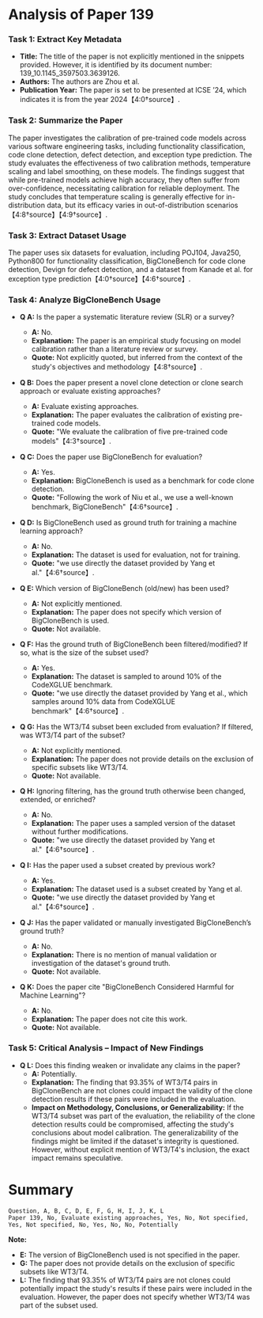 # Analysis of Paper 139

### Task 1: Extract Key Metadata

- **Title:** The title of the paper is not explicitly mentioned in the snippets provided. However, it is identified by its document number: 139_10.1145_3597503.3639126.
- **Authors:** The authors are Zhou et al.
- **Publication Year:** The paper is set to be presented at ICSE ’24, which indicates it is from the year 2024【4:0†source】.

### Task 2: Summarize the Paper

The paper investigates the calibration of pre-trained code models across various software engineering tasks, including functionality classification, code clone detection, defect detection, and exception type prediction. The study evaluates the effectiveness of two calibration methods, temperature scaling and label smoothing, on these models. The findings suggest that while pre-trained models achieve high accuracy, they often suffer from over-confidence, necessitating calibration for reliable deployment. The study concludes that temperature scaling is generally effective for in-distribution data, but its efficacy varies in out-of-distribution scenarios【4:8†source】【4:9†source】.

### Task 3: Extract Dataset Usage

The paper uses six datasets for evaluation, including POJ104, Java250, Python800 for functionality classification, BigCloneBench for code clone detection, Devign for defect detection, and a dataset from Kanade et al. for exception type prediction【4:0†source】【4:6†source】.

### Task 4: Analyze BigCloneBench Usage

- **Q A:** Is the paper a systematic literature review (SLR) or a survey?
  - **A:** No.
  - **Explanation:** The paper is an empirical study focusing on model calibration rather than a literature review or survey.
  - **Quote:** Not explicitly quoted, but inferred from the context of the study's objectives and methodology【4:8†source】.

- **Q B:** Does the paper present a novel clone detection or clone search approach or evaluate existing approaches?
  - **A:** Evaluate existing approaches.
  - **Explanation:** The paper evaluates the calibration of existing pre-trained code models.
  - **Quote:** "We evaluate the calibration of five pre-trained code models"【4:3†source】.

- **Q C:** Does the paper use BigCloneBench for evaluation?
  - **A:** Yes.
  - **Explanation:** BigCloneBench is used as a benchmark for code clone detection.
  - **Quote:** "Following the work of Niu et al., we use a well-known benchmark, BigCloneBench"【4:6†source】.

- **Q D:** Is BigCloneBench used as ground truth for training a machine learning approach?
  - **A:** No.
  - **Explanation:** The dataset is used for evaluation, not for training.
  - **Quote:** "we use directly the dataset provided by Yang et al."【4:6†source】.

- **Q E:** Which version of BigCloneBench (old/new) has been used?
  - **A:** Not explicitly mentioned.
  - **Explanation:** The paper does not specify which version of BigCloneBench is used.
  - **Quote:** Not available.

- **Q F:** Has the ground truth of BigCloneBench been filtered/modified? If so, what is the size of the subset used?
  - **A:** Yes.
  - **Explanation:** The dataset is sampled to around 10% of the CodeXGLUE benchmark.
  - **Quote:** "we use directly the dataset provided by Yang et al., which samples around 10% data from CodeXGLUE benchmark"【4:6†source】.

- **Q G:** Has the WT3/T4 subset been excluded from evaluation? If filtered, was WT3/T4 part of the subset?
  - **A:** Not explicitly mentioned.
  - **Explanation:** The paper does not provide details on the exclusion of specific subsets like WT3/T4.
  - **Quote:** Not available.

- **Q H:** Ignoring filtering, has the ground truth otherwise been changed, extended, or enriched?
  - **A:** No.
  - **Explanation:** The paper uses a sampled version of the dataset without further modifications.
  - **Quote:** "we use directly the dataset provided by Yang et al."【4:6†source】.

- **Q I:** Has the paper used a subset created by previous work?
  - **A:** Yes.
  - **Explanation:** The dataset used is a subset created by Yang et al.
  - **Quote:** "we use directly the dataset provided by Yang et al."【4:6†source】.

- **Q J:** Has the paper validated or manually investigated BigCloneBench’s ground truth?
  - **A:** No.
  - **Explanation:** There is no mention of manual validation or investigation of the dataset's ground truth.
  - **Quote:** Not available.

- **Q K:** Does the paper cite "BigCloneBench Considered Harmful for Machine Learning"?
  - **A:** No.
  - **Explanation:** The paper does not cite this work.
  - **Quote:** Not available.

### Task 5: Critical Analysis – Impact of New Findings

- **Q L:** Does this finding weaken or invalidate any claims in the paper?
  - **A:** Potentially.
  - **Explanation:** The finding that 93.35% of WT3/T4 pairs in BigCloneBench are not clones could impact the validity of the clone detection results if these pairs were included in the evaluation.
  - **Impact on Methodology, Conclusions, or Generalizability:** If the WT3/T4 subset was part of the evaluation, the reliability of the clone detection results could be compromised, affecting the study's conclusions about model calibration. The generalizability of the findings might be limited if the dataset's integrity is questioned. However, without explicit mention of WT3/T4's inclusion, the exact impact remains speculative.

# Summary

```plaintext
Question, A, B, C, D, E, F, G, H, I, J, K, L
Paper 139, No, Evaluate existing approaches, Yes, No, Not specified, Yes, Not specified, No, Yes, No, No, Potentially
```

**Note:**  
- **E:** The version of BigCloneBench used is not specified in the paper.
- **G:** The paper does not provide details on the exclusion of specific subsets like WT3/T4.
- **L:** The finding that 93.35% of WT3/T4 pairs are not clones could potentially impact the study's results if these pairs were included in the evaluation. However, the paper does not specify whether WT3/T4 was part of the subset used.
